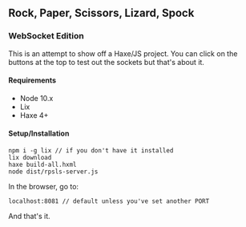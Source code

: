 ## Rock, Paper, Scissors, Lizard, Spock
### WebSocket Edition

This is an attempt to show off a Haxe/JS project. You can click on the buttons at the top to test out the sockets but that's about it.

#### Requirements

* Node 10.x
* Lix
* Haxe 4+

#### Setup/Installation

```
npm i -g lix // if you don't have it installed
lix download
haxe build-all.hxml
node dist/rpsls-server.js
```

In the browser, go to:
```
localhost:8081 // default unless you've set another PORT
```

And that's it.
